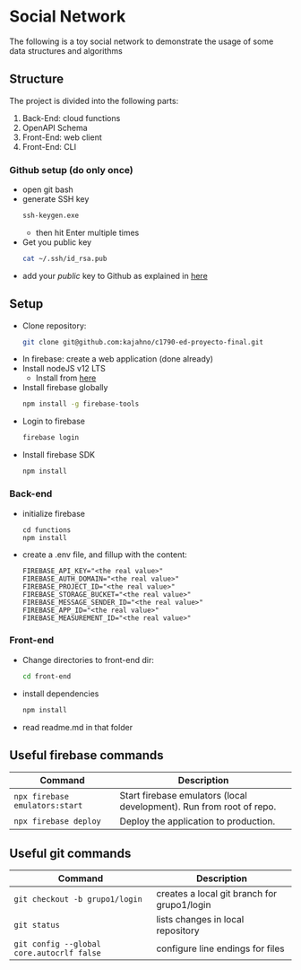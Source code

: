 # Social Network

The following is a toy social network to demonstrate the usage of some data structures and algorithms

## Structure

The project is divided into the following parts:

1. Back-End: cloud functions
2. OpenAPI Schema
3. Front-End: web client
4. Front-End: CLI 

### Github setup (do only once)

* open git bash
* generate SSH key 
    ```bash
    ssh-keygen.exe
    ```
    * then hit Enter multiple times
* Get you public key
    ```bash
    cat ~/.ssh/id_rsa.pub
    ```
* add your *public* key to Github as explained in [here](https://docs.github.com/en/authentication/connecting-to-github-with-ssh/adding-a-new-ssh-key-to-your-github-account)
## Setup
* Clone repository: 
    ```bash
    git clone git@github.com:kajahno/c1790-ed-proyecto-final.git
    ```
* In firebase: create a web application (done already)
* Install nodeJS v12 LTS
    * Install from [here](https://nodejs.org/download/release/latest-v12.x/node-v12.22.12-x64.msi)
* Install firebase globally 
    ```bash
    npm install -g firebase-tools
    ```
* Login to firebase 
    ```bash
    firebase login
    ```
* Install firebase SDK
    ```
    npm install
    ```

### Back-end

* initialize firebase
    ```
    cd functions
    npm install
    ```
* create a .env file, and fillup with the content:
    ```
    FIREBASE_API_KEY="<the real value>"
    FIREBASE_AUTH_DOMAIN="<the real value>"
    FIREBASE_PROJECT_ID="<the real value>"
    FIREBASE_STORAGE_BUCKET="<the real value>"
    FIREBASE_MESSAGE_SENDER_ID="<the real value>"
    FIREBASE_APP_ID="<the real value>"
    FIREBASE_MEASUREMENT_ID="<the real value>"
    ```

### Front-end

* Change directories to front-end dir:
    ```bash
    cd front-end
    ```
* install dependencies
    ```bash
    npm install
    ```
* read readme.md in that folder

## Useful firebase commands

| Command | Description |
|-------- | ----------- |
|`npx firebase emulators:start` | Start firebase emulators (local development). Run from root of repo. |        
|`npx firebase deploy` | Deploy the application to production. |        

## Useful git commands

| Command | Description |
|-------- | ----------- |
|`git checkout -b grupo1/login` | creates a local git branch for grupo1/login |        
|`git status` | lists changes in local repository |        
| `git config --global core.autocrlf false` | configure line endings for files |
